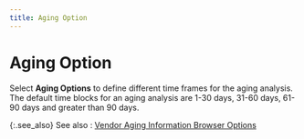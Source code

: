 ```yaml
---
title: Aging Option
---
```


# Aging Option


Select **Aging 
 Options** to define different time frames for the aging analysis.  The default time blocks for an aging analysis are 1-30 days, 31-60 days,  61-90 days and greater than 90 days.


{:.see_also}
See also
: [Vendor  Aging Information Browser Options]({{site.mv_baseurl}}/misc/vendor_aging_information_browser_options.html)

